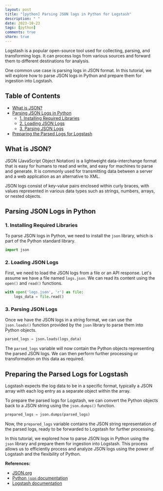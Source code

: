```yaml
---
layout: post
title: "[python] Parsing JSON logs in Python for Logstash"
description: " "
date: 2023-10-23
tags: [python]
comments: true
share: true
---
```


Logstash is a popular open-source tool used for collecting, parsing, and transforming logs. It can process logs from various sources and forward them to different destinations for analysis.

One common use case is parsing logs in JSON format. In this tutorial, we will explore how to parse JSON logs in Python and prepare them for ingestion into Logstash.

## Table of Contents

- [What is JSON?](#what-is-json)
- [Parsing JSON Logs in Python](#parsing-json-logs-in-python)
  - [1. Installing Required Libraries](#installing-required-libraries)
  - [2. Loading JSON Logs](#loading-json-logs)
  - [3. Parsing JSON Logs](#parsing-json-logs)
- [Preparing the Parsed Logs for Logstash](#preparing-the-parsed-logs-for-logstash)

## What is JSON?
JSON (JavaScript Object Notation) is a lightweight data-interchange format that is easy for humans to read and write, and easy for machines to parse and generate. It is commonly used for transmitting data between a server and a web application as an alternative to XML.

JSON logs consist of key-value pairs enclosed within curly braces, with values represented in various data types such as strings, numbers, arrays, or nested objects.

## Parsing JSON Logs in Python

### 1. Installing Required Libraries

To parse JSON logs in Python, we need to install the `json` library, which is part of the Python standard library.

```python
import json
```

### 2. Loading JSON Logs

First, we need to load the JSON logs from a file or an API response. Let's assume we have a file named `logs.json`. We can read its content using the `open()` and `read()` functions.

```python
with open('logs.json', 'r') as file:
    logs_data = file.read()
```

### 3. Parsing JSON Logs

Once we have the JSON logs in a string format, we can use the `json.loads()` function provided by the `json` library to parse them into Python objects.

```python
parsed_logs = json.loads(logs_data)
```

The `parsed_logs` variable will now contain the Python objects representing the parsed JSON logs. We can then perform further processing or transformation on this data as required.

## Preparing the Parsed Logs for Logstash

Logstash expects the log data to be in a specific format, typically a JSON array with each log entry as a separate object within the array.

To prepare the parsed logs for Logstash, we can convert the Python objects back to a JSON string using the `json.dumps()` function.

```python
prepared_logs = json.dumps(parsed_logs)
```

Now, the `prepared_logs` variable contains the JSON string representation of the parsed logs, ready to be forwarded to Logstash for further processing.

In this tutorial, we explored how to parse JSON logs in Python using the `json` library and prepare them for ingestion into Logstash. This process allows us to efficiently process and analyze JSON logs using the power of Logstash and the flexibility of Python.

**References:**
- [JSON.org](https://www.json.org/)
- [Python `json` documentation](https://docs.python.org/3/library/json.html)
- [Logstash documentation](https://www.elastic.co/guide/en/logstash/current/index.html)